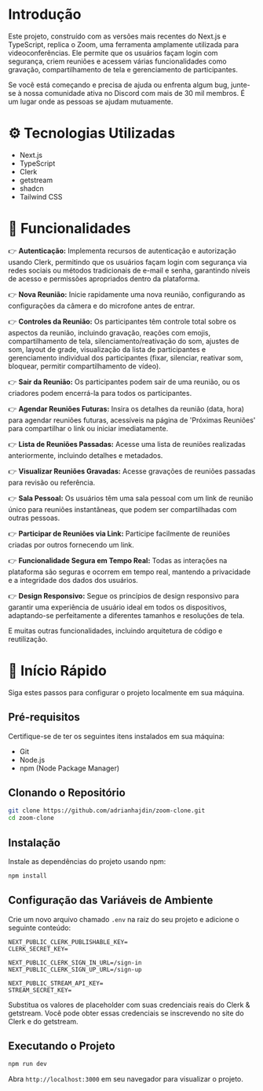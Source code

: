 # Introdução
Este projeto, construído com as versões mais recentes do Next.js e TypeScript, replica o Zoom, uma ferramenta amplamente utilizada para videoconferências. Ele permite que os usuários façam login com segurança, criem reuniões e acessem várias funcionalidades como gravação, compartilhamento de tela e gerenciamento de participantes.

Se você está começando e precisa de ajuda ou enfrenta algum bug, junte-se à nossa comunidade ativa no Discord com mais de 30 mil membros. É um lugar onde as pessoas se ajudam mutuamente.

# ⚙️ Tecnologias Utilizadas
- Next.js
- TypeScript
- Clerk
- getstream
- shadcn
- Tailwind CSS

# 🔋 Funcionalidades
👉 **Autenticação:** Implementa recursos de autenticação e autorização usando Clerk, permitindo que os usuários façam login com segurança via redes sociais ou métodos tradicionais de e-mail e senha, garantindo níveis de acesso e permissões apropriados dentro da plataforma.

👉 **Nova Reunião:** Inicie rapidamente uma nova reunião, configurando as configurações da câmera e do microfone antes de entrar.

👉 **Controles da Reunião:** Os participantes têm controle total sobre os aspectos da reunião, incluindo gravação, reações com emojis, compartilhamento de tela, silenciamento/reativação do som, ajustes de som, layout de grade, visualização da lista de participantes e gerenciamento individual dos participantes (fixar, silenciar, reativar som, bloquear, permitir compartilhamento de vídeo).

👉 **Sair da Reunião:** Os participantes podem sair de uma reunião, ou os criadores podem encerrá-la para todos os participantes.

👉 **Agendar Reuniões Futuras:** Insira os detalhes da reunião (data, hora) para agendar reuniões futuras, acessíveis na página de 'Próximas Reuniões' para compartilhar o link ou iniciar imediatamente.

👉 **Lista de Reuniões Passadas:** Acesse uma lista de reuniões realizadas anteriormente, incluindo detalhes e metadados.

👉 **Visualizar Reuniões Gravadas:** Acesse gravações de reuniões passadas para revisão ou referência.

👉 **Sala Pessoal:** Os usuários têm uma sala pessoal com um link de reunião único para reuniões instantâneas, que podem ser compartilhadas com outras pessoas.

👉 **Participar de Reuniões via Link:** Participe facilmente de reuniões criadas por outros fornecendo um link.

👉 **Funcionalidade Segura em Tempo Real:** Todas as interações na plataforma são seguras e ocorrem em tempo real, mantendo a privacidade e a integridade dos dados dos usuários.

👉 **Design Responsivo:** Segue os princípios de design responsivo para garantir uma experiência de usuário ideal em todos os dispositivos, adaptando-se perfeitamente a diferentes tamanhos e resoluções de tela.

E muitas outras funcionalidades, incluindo arquitetura de código e reutilização.

# 🤸 Início Rápido
Siga estes passos para configurar o projeto localmente em sua máquina.

## Pré-requisitos
Certifique-se de ter os seguintes itens instalados em sua máquina:
- Git
- Node.js
- npm (Node Package Manager)

## Clonando o Repositório
```bash
git clone https://github.com/adrianhajdin/zoom-clone.git
cd zoom-clone
```

## Instalação
Instale as dependências do projeto usando npm:
```bash
npm install
```

## Configuração das Variáveis de Ambiente
Crie um novo arquivo chamado `.env` na raiz do seu projeto e adicione o seguinte conteúdo:
```env
NEXT_PUBLIC_CLERK_PUBLISHABLE_KEY=
CLERK_SECRET_KEY=

NEXT_PUBLIC_CLERK_SIGN_IN_URL=/sign-in
NEXT_PUBLIC_CLERK_SIGN_UP_URL=/sign-up

NEXT_PUBLIC_STREAM_API_KEY=
STREAM_SECRET_KEY=
```
Substitua os valores de placeholder com suas credenciais reais do Clerk & getstream. Você pode obter essas credenciais se inscrevendo no site do Clerk e do getstream.

## Executando o Projeto
```bash
npm run dev
```
Abra `http://localhost:3000` em seu navegador para visualizar o projeto.
